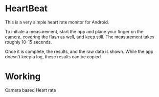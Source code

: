 # HeartBeat

This is a very simple heart rate monitor for Android.

To initiate a measurement, start the app and place your finger on the camera, covering the flash as well, and keep still. The measurement takes roughly 10-15 seconds.

Once it is complete, the results, and the raw data is shown. While the app doesn't keep a log, these results can be copied.



# Working

Camera based Heart rate